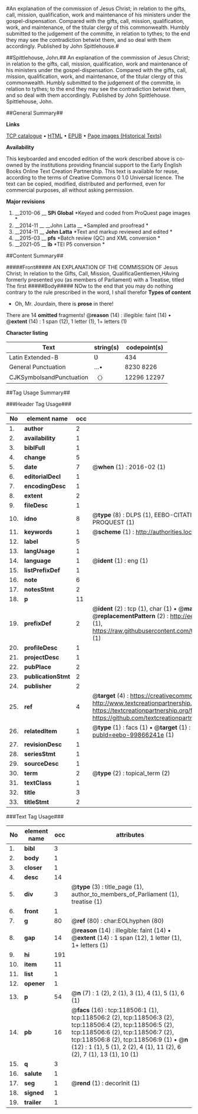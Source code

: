 #An explanation of the commission of Jesus Christ; in relation to the gifts, call, mission, qualification, work and maintenance of his ministers under the gospel-dispensation. Compared with the gifts, call, mission, qualification, work, and maintenance, of the titular clergy of this commonwealth. Humbly submitted to the judgement of the committe, in relation to tythes; to the end they may see the contradiction betwixt them, and so deal with them accordingly. Published by John Spittlehouse.#

##Spittlehouse, John.##
An explanation of the commission of Jesus Christ; in relation to the gifts, call, mission, qualification, work and maintenance of his ministers under the gospel-dispensation. Compared with the gifts, call, mission, qualification, work, and maintenance, of the titular clergy of this commonwealth. Humbly submitted to the judgement of the committe, in relation to tythes; to the end they may see the contradiction betwixt them, and so deal with them accordingly. Published by John Spittlehouse.
Spittlehouse, John.

##General Summary##

**Links**

[TCP catalogue](http://www.ota.ox.ac.uk/tcp/)  • 
[HTML](http://tei.it.ox.ac.uk/tcp/Texts-HTML/free/A93/A93699.html)  • 
[EPUB](http://tei.it.ox.ac.uk/tcp/Texts-EPUB/free/A93/A93699.epub) • 
[Page images (Historical Texts)](https://historicaltexts.jisc.ac.uk/eebo-99866241e)

**Availability**

This keyboarded and encoded edition of the work described above is co-owned by the
    institutions providing financial support to the Early English Books Online Text Creation
    Partnership. This text is available for reuse, according to the terms of  Creative Commons 0 1.0 Universal
    licence. The text can be copied, modified, distributed and performed, even for commercial
    purposes, all without asking permission.

**Major revisions**

1. __2010-06 __ __SPi Global__ *Keyed and coded from ProQuest page images *
1. __2014-11 __ __John Latta __ *Sampled and proofread *
1. __2014-11 __ __John Latta__ *Text and markup reviewed and edited *
1. __2015-03 __ __pfs__ *Batch review (QC) and XML conversion *
1. __2021-05 __ __lb__ *TEI P5 conversion *

##Content Summary##

#####Front#####
AN EXPLANATION OF THE COMMISSION OF Jesus Christ; In relation to the Gifts, Call, Mission, QualificaGentlemen,HAving formerly presented you (as members of Parliament) with a Treatise, titled The first
#####Body#####
NOw to the end that you may do nothing contrary to the rule prescribed in the word, I shall therefor
**Types of content**

  * Oh, Mr. Jourdain, there is **prose** in there!

There are 14 **omitted** fragments! 
 @__reason__ (14) : illegible: faint (14)  •  @__extent__ (14) : 1 span (12), 1 letter (1), 1+ letters (1)

**Character listing**


|Text|string(s)|codepoint(s)|
|---|---|---|
|Latin Extended-B|Ʋ|434|
|General Punctuation|…•|8230 8226|
|CJKSymbolsandPunctuation|〈〉|12296 12297|

##Tag Usage Summary##

###Header Tag Usage###

|No|element name|occ|attributes|
|---|---|---|---|
|1.|__author__|2||
|2.|__availability__|1||
|3.|__biblFull__|1||
|4.|__change__|5||
|5.|__date__|7| @__when__ (1) : 2016-02 (1)|
|6.|__editorialDecl__|1||
|7.|__encodingDesc__|1||
|8.|__extent__|2||
|9.|__fileDesc__|1||
|10.|__idno__|8| @__type__ (8) : DLPS (1), EEBO-CITATION (1), VID (1), EEBO-PROQUEST (1), STC (3), PROQUEST (1)|
|11.|__keywords__|1| @__scheme__ (1) : http://authorities.loc.gov/ (1)|
|12.|__label__|5||
|13.|__langUsage__|1||
|14.|__language__|1| @__ident__ (1) : eng (1)|
|15.|__listPrefixDef__|1||
|16.|__note__|6||
|17.|__notesStmt__|2||
|18.|__p__|11||
|19.|__prefixDef__|2| @__ident__ (2) : tcp (1), char (1)  •  @__matchPattern__ (2) : ([0-9\-]+):([0-9IVX]+) (1), (.+) (1)  •  @__replacementPattern__ (2) : http://eebo.chadwyck.com/downloadtiff?vid=$1&page=$2 (1), https://raw.githubusercontent.com/textcreationpartnership/Texts/master/tcpchars.xml#$1 (1)|
|20.|__profileDesc__|1||
|21.|__projectDesc__|1||
|22.|__pubPlace__|2||
|23.|__publicationStmt__|2||
|24.|__publisher__|2||
|25.|__ref__|4| @__target__ (4) : https://creativecommons.org/publicdomain/zero/1.0/ (1), http://www.textcreationpartnership.org/docs/. (1), https://textcreationpartnership.org/faq/#faq05 (1), https://github.com/textcreationpartnership (1)|
|26.|__relatedItem__|1| @__type__ (1) : facs (1)  •  @__target__ (1) : https://data.historicaltexts.jisc.ac.uk/view?pubId=eebo-99866241e (1)|
|27.|__revisionDesc__|1||
|28.|__seriesStmt__|1||
|29.|__sourceDesc__|1||
|30.|__term__|2| @__type__ (2) : topical_term (2)|
|31.|__textClass__|1||
|32.|__title__|3||
|33.|__titleStmt__|2||


###Text Tag Usage###

|No|element name|occ|attributes|
|---|---|---|---|
|1.|__bibl__|3||
|2.|__body__|1||
|3.|__closer__|1||
|4.|__desc__|14||
|5.|__div__|3| @__type__ (3) : title_page (1), author_to_members_of_Parliament (1), treatise (1)|
|6.|__front__|1||
|7.|__g__|80| @__ref__ (80) : char:EOLhyphen (80)|
|8.|__gap__|14| @__reason__ (14) : illegible: faint (14)  •  @__extent__ (14) : 1 span (12), 1 letter (1), 1+ letters (1)|
|9.|__hi__|191||
|10.|__item__|11||
|11.|__list__|1||
|12.|__opener__|1||
|13.|__p__|54| @__n__ (7) : 1 (2), 2 (1), 3 (1), 4 (1), 5 (1), 6 (1)|
|14.|__pb__|16| @__facs__ (16) : tcp:118506:1 (1), tcp:118506:2 (2), tcp:118506:3 (2), tcp:118506:4 (2), tcp:118506:5 (2), tcp:118506:6 (2), tcp:118506:7 (2), tcp:118506:8 (2), tcp:118506:9 (1)  •  @__n__ (12) : 1 (1), 5 (1), 2 (2), 4 (1), 11 (2), 6 (2), 7 (1), 13 (1), 10 (1)|
|15.|__q__|3||
|16.|__salute__|1||
|17.|__seg__|1| @__rend__ (1) : decorInit (1)|
|18.|__signed__|1||
|19.|__trailer__|1||
